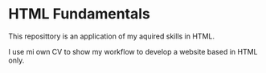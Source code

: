# HTML Fundamentals

This reposittory is an application of my aquired skills in HTML.  

I use mi own CV to show my workflow to develop a website based in HTML only.  
